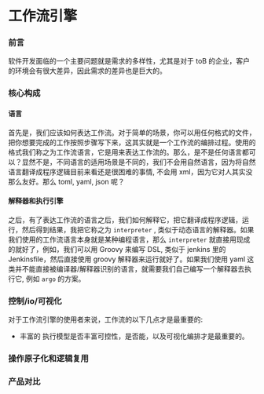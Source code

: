 # 工作流引擎

### 前言

软件开发面临的一个主要问题就是需求的多样性，尤其是对于 toB 的企业，客户的环境会有很大差异，因此需求的差异也是巨大的。

### 核心构成

#### 语言 

首先是，我们应该如何表达工作流。对于简单的场景，你可以用任何格式的文件，把你想要完成的工作按照步骤写下来，这其实就是一个工作流的编排过程。使用的格式我们称之为工作流语言，它是用来表达工作流的。那么，是不是任何语言都可以？显然不是，不同语言的适用场景是不同的，我们不会用自然语言，因为将自然语言翻译成程序逻辑目前来看还是很困难的事情, 不会用 xml，因为它对人其实没那么友好。那么 toml, yaml, json 呢？

#### 解释器和执行引擎

之后，有了表达工作流的语言之后，我们如何解释它，把它翻译成程序逻辑，运行，然后得到结果，我把它称之为 `interpreter` , 类似于动态语言的解释器。如果我们使用的工作流语言本身就是某种编程语言，那么 `interpreter` 就直接用现成的就好了，例如，我们可以用 Groovy 来编写 DSL, 类似于 jenkins 里的 Jenkinsfile，然后直接使用 groovy 解释器来运行就好了。如果我们使用 yaml 这类并不能直接被编译器/解释器识别的语言，就需要我们自己编写一个解释器去执行它, 例如 `argo` 的方案。

### 控制/io/可视化

对于工作流引擎的使用者来说，工作流的以下几点才是最重要的:
- 丰富的             执行模型是否丰富可控性，是否能，以及可视化编排才是最重要的。

### 操作原子化和逻辑复用

### 产品对比
